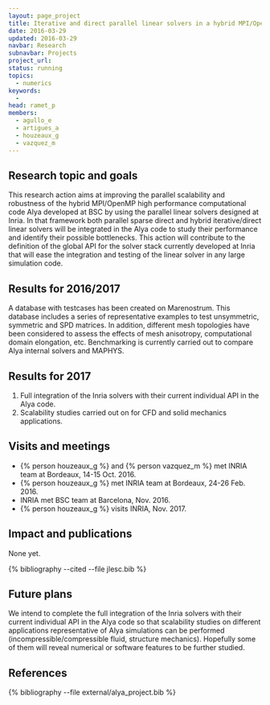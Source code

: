 ```yaml
---
layout: page_project
title: Iterative and direct parallel linear solvers in a hybrid MPI/OpenMP high performance computational engineering simulations
date: 2016-03-29
updated: 2016-03-29
navbar: Research
subnavbar: Projects
project_url:
status: running
topics:
  - numerics
keywords:
  -
head: ramet_p
members:
  - agullo_e
  - artigues_a
  - houzeaux_g
  - vazquez_m
---
```


## Research topic and goals

This research action aims at improving the parallel scalability and robustness of the hybrid MPI/OpenMP high performance computational code Alya developed at BSC by using the parallel linear solvers designed at Inria.
In that framework both parallel sparse direct and hybrid iterative/direct linear solvers will be integrated in the Alya code to study their performance and identify their possible bottlenecks.
This action will contribute to the definition of the global API for the solver stack currently developed at Inria that will ease the integration and testing of the linear solver in any large simulation code.

<!-- ## Results for 2015/2016

This activity has just started in February 2016, preliminary validation experiments have been performed but no scientific results yet. -->

## Results for 2016/2017

A database with testcases has been created on Marenostrum. This database includes a series of representative examples to test unsymmetric, symmetric and SPD matrices. In addition, different mesh topologies have been considered to assess the effects of mesh anisotropy, computational domain elongation, etc. 
Benchmarking is currently carried out to compare Alya internal solvers and MAPHYS.

## Results for 2017

1. Full integration of the Inria solvers with their current individual API in the Alya code.
2. Scalability studies carried out on for CFD and solid mechanics applications.

## Visits and meetings

* {% person houzeaux_g %} and {% person vazquez_m %} met INRIA team at Bordeaux, 14-15 Oct. 2016.
* {% person houzeaux_g %} met INRIA team at Bordeaux, 24-26 Feb. 2016. 
* INRIA met BSC team at Barcelona, Nov. 2016. 
* {% person houzeaux_g %} visits INRIA, Nov. 2017.

## Impact and publications

None yet.

<!--

-->

{% bibliography --cited --file jlesc.bib %}


## Future plans
We intend to complete the full integration of the Inria solvers with their current individual API in the Alya code so that scalability studies on different applications representative of Alya simulations can be performed (incompressible/compressible fluid, structure mechanics).
Hopefully some of them will reveal numerical or software features to be further studied.


## References

{% bibliography --file external/alya_project.bib %}
